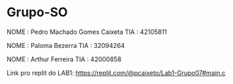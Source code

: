 # Grupo-SO

NOME : Pedro Machado Gomes Caixeta
TIA  : 42105811

NOME : Paloma Bezerra
TIA  : 32094264

NOME : Arthur Ferreira
TIA  : 42000858

Link pro replit do LAB1: https://replit.com/@pcaixeto/Lab1-Grupo07#main.c

